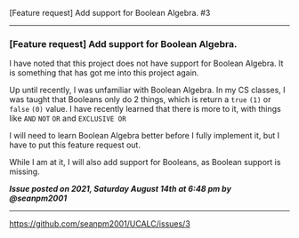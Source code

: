 [Feature request] Add support for Boolean Algebra. #3 

***

### [Feature request] Add support for Boolean Algebra.

I have noted that this project does not have support for Boolean Algebra. It is something that has got me into this project again.

Up until recently, I was unfamiliar with Boolean Algebra. In my CS classes, I was taught that Booleans only do 2 things, which is return a `true` `(1)` or `false` `(0)` value. I have recently learned that there is more to it, with things like `AND` `NOT` `OR` and `EXCLUSIVE OR`

I will need to learn Boolean Algebra better before I fully implement it, but I have to put this feature request out.

While I am at it, I will also add support for Booleans, as Boolean support is missing.

***Issue posted on 2021, Saturday August 14th at 6:48 pm by @seanpm2001***

***

https://github.com/seanpm2001/UCALC/issues/3
